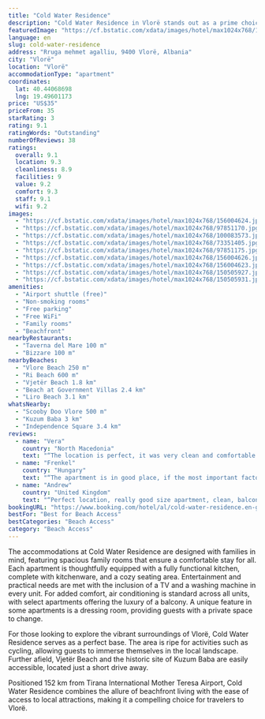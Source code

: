 ```yaml
---
title: "Cold Water Residence"
description: "Cold Water Residence in Vlorë stands out as a prime choice for travelers seeking both comfort and convenience, with its prime beachfront location offering stunning sea views."
featuredImage: "https://cf.bstatic.com/xdata/images/hotel/max1024x768/156004624.jpg?k=146c5e8147ff4873b973f003f4a2b83829ba1a6b417d07a77a28d41be230a7ea&o=&hp=1"
language: en
slug: cold-water-residence
address: "Rruga mehmet agalliu, 9400 Vlorë, Albania"
city: "Vlorë"
location: "Vlorë"
accommodationType: "apartment"
coordinates:
  lat: 40.44068698
  lng: 19.49601173
price: "US$35"
priceFrom: 35
starRating: 3
rating: 9.1
ratingWords: "Outstanding"
numberOfReviews: 38
ratings:
  overall: 9.1
  location: 9.3
  cleanliness: 8.9
  facilities: 9
  value: 9.2
  comfort: 9.3
  staff: 9.1
  wifi: 9.2
images:
  - "https://cf.bstatic.com/xdata/images/hotel/max1024x768/156004624.jpg?k=146c5e8147ff4873b973f003f4a2b83829ba1a6b417d07a77a28d41be230a7ea&o=&hp=1"
  - "https://cf.bstatic.com/xdata/images/hotel/max1024x768/97851170.jpg?k=ed4bbd185dbdca239109f095860a452fc3c151dc25258dabff17a0aa2f11cbee&o=&hp=1"
  - "https://cf.bstatic.com/xdata/images/hotel/max1024x768/100083573.jpg?k=2c3df996019173be6e9783f61edaed36111959ecc1ba6a3bf5a61b735828bbce&o=&hp=1"
  - "https://cf.bstatic.com/xdata/images/hotel/max1024x768/73351405.jpg?k=14f63110c6e3ff3ae1715fc23a9c86289ae97895dee8b295850fe7600d2fb031&o=&hp=1"
  - "https://cf.bstatic.com/xdata/images/hotel/max1024x768/97851175.jpg?k=6529593beeadb3e6663eb7af32f0ad4e11c0b9283a53e3a85c19c099ffb088f7&o=&hp=1"
  - "https://cf.bstatic.com/xdata/images/hotel/max1024x768/156004626.jpg?k=23cd61b20fde66848d89c8b80a5b5e89a7153d731f611cb049fd64fc628a9442&o=&hp=1"
  - "https://cf.bstatic.com/xdata/images/hotel/max1024x768/156004623.jpg?k=e38ecdec55dd5133e12c0c6f687ed42f3ceb1ed5eb98cf7b6a91ecd2df88cdb8&o=&hp=1"
  - "https://cf.bstatic.com/xdata/images/hotel/max1024x768/150505927.jpg?k=297d4c3a65e213a7c2c8f3133ca7af9e3391e206056de930c2547bb7bd375839&o=&hp=1"
  - "https://cf.bstatic.com/xdata/images/hotel/max1024x768/150505931.jpg?k=bdea02fa3b2523b25d783ce2d337a0b666cd3e9500131d834a9276f56982f96e&o=&hp=1"
amenities:
  - "Airport shuttle (free)"
  - "Non-smoking rooms"
  - "Free parking"
  - "Free WiFi"
  - "Family rooms"
  - "Beachfront"
nearbyRestaurants:
  - "Taverna del Mare 100 m"
  - "Bizzare 100 m"
nearbyBeaches:
  - "Vlore Beach 250 m"
  - "Ri Beach 600 m"
  - "Vjetër Beach 1.8 km"
  - "Beach at Government Villas 2.4 km"
  - "Liro Beach 3.1 km"
whatsNearby:
  - "Scooby Doo Vlore 500 m"
  - "Kuzum Baba 3 km"
  - "Independence Square 3.4 km"
reviews:
  - name: "Vera"
    country: "North Macedonia"
    text: "“The location is perfect, it was very clean and comfortable. Also, the host was very kind and they were ready to give us everything we needed.”"
  - name: "Frenkel"
    country: "Hungary"
    text: "“The apartment is in good place, if the most important factor is the nearby of the sea, bars and the shops.”"
  - name: "Andrew"
    country: "United Kingdom"
    text: "“Perfect location, really good size apartment, clean, balcony.”"
bookingURL: "https://www.booking.com/hotel/al/cold-water-residence.en-gb.html?aid=8035640"
bestFor: "Best for Beach Access"
bestCategories: "Beach Access"
category: "Beach Access"
---
```


The accommodations at Cold Water Residence are designed with families in mind, featuring spacious family rooms that ensure a comfortable stay for all. Each apartment is thoughtfully equipped with a fully functional kitchen, complete with kitchenware, and a cozy seating area. Entertainment and practical needs are met with the inclusion of a TV and a washing machine in every unit. For added comfort, air conditioning is standard across all units, with select apartments offering the luxury of a balcony. A unique feature in some apartments is a dressing room, providing guests with a private space to change.

For those looking to explore the vibrant surroundings of Vlorë, Cold Water Residence serves as a perfect base. The area is ripe for activities such as cycling, allowing guests to immerse themselves in the local landscape. Further afield, Vjetër Beach and the historic site of Kuzum Baba are easily accessible, located just a short drive away.

Positioned 152 km from Tirana International Mother Teresa Airport, Cold Water Residence combines the allure of beachfront living with the ease of access to local attractions, making it a compelling choice for travelers to Vlorë.
